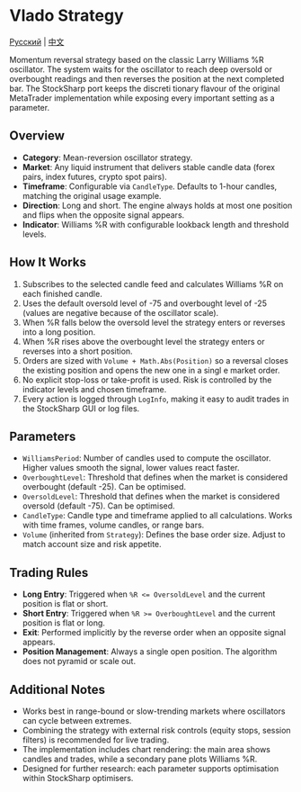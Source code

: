 # Vlado Strategy
[Русский](README_ru.md) | [中文](README_cn.md)

Momentum reversal strategy based on the classic Larry Williams %R oscillator. The system waits for the oscillator to reach deep
 oversold or overbought readings and then reverses the position at the next completed bar. The StockSharp port keeps the discreti
tionary flavour of the original MetaTrader implementation while exposing every important setting as a parameter.

## Overview

- **Category**: Mean-reversion oscillator strategy.
- **Market**: Any liquid instrument that delivers stable candle data (forex pairs, index futures, crypto spot pairs).
- **Timeframe**: Configurable via `CandleType`. Defaults to 1-hour candles, matching the original usage example.
- **Direction**: Long and short. The engine always holds at most one position and flips when the opposite signal appears.
- **Indicator**: Williams %R with configurable lookback length and threshold levels.

## How It Works

1. Subscribes to the selected candle feed and calculates Williams %R on each finished candle.
2. Uses the default oversold level of -75 and overbought level of -25 (values are negative because of the oscillator scale).
3. When %R falls below the oversold level the strategy enters or reverses into a long position.
4. When %R rises above the overbought level the strategy enters or reverses into a short position.
5. Orders are sized with `Volume + Math.Abs(Position)` so a reversal closes the existing position and opens the new one in a singl
e market order.
6. No explicit stop-loss or take-profit is used. Risk is controlled by the indicator levels and chosen timeframe.
7. Every action is logged through `LogInfo`, making it easy to audit trades in the StockSharp GUI or log files.

## Parameters

- `WilliamsPeriod`: Number of candles used to compute the oscillator. Higher values smooth the signal, lower values react faster.
- `OverboughtLevel`: Threshold that defines when the market is considered overbought (default -25). Can be optimised.
- `OversoldLevel`: Threshold that defines when the market is considered oversold (default -75). Can be optimised.
- `CandleType`: Candle type and timeframe applied to all calculations. Works with time frames, volume candles, or range bars.
- `Volume` (inherited from `Strategy`): Defines the base order size. Adjust to match account size and risk appetite.

## Trading Rules

- **Long Entry**: Triggered when `%R <= OversoldLevel` and the current position is flat or short.
- **Short Entry**: Triggered when `%R >= OverboughtLevel` and the current position is flat or long.
- **Exit**: Performed implicitly by the reverse order when an opposite signal appears.
- **Position Management**: Always a single open position. The algorithm does not pyramid or scale out.

## Additional Notes

- Works best in range-bound or slow-trending markets where oscillators can cycle between extremes.
- Combining the strategy with external risk controls (equity stops, session filters) is recommended for live trading.
- The implementation includes chart rendering: the main area shows candles and trades, while a secondary pane plots Williams %R.
- Designed for further research: each parameter supports optimisation within StockSharp optimisers.
